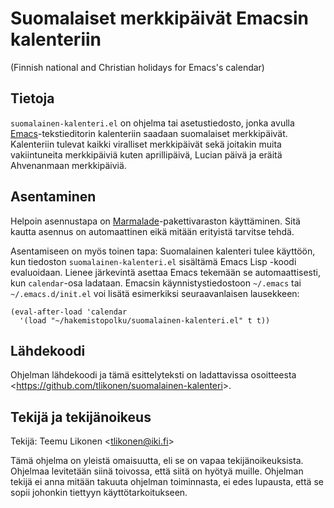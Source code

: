 Suomalaiset merkkipäivät Emacsin kalenteriin
============================================

(Finnish national and Christian holidays for Emacs's calendar)


Tietoja
-------

`suomalainen-kalenteri.el` on ohjelma tai asetustiedosto, jonka avulla
[Emacs][]-tekstieditorin kalenteriin saadaan suomalaiset merkkipäivät.
Kalenteriin tulevat kaikki viralliset merkkipäivät sekä joitakin muita
vakiintuneita merkkipäiviä kuten aprillipäivä, Lucian päivä ja eräitä
Ahvenanmaan merkkipäiviä.

[Emacs]: http://www.gnu.org/software/emacs/


Asentaminen
-----------

Helpoin asennustapa on [Marmalade][]-pakettivaraston käyttäminen. Sitä
kautta asennus on automaattinen eikä mitään erityistä tarvitse tehdä.

[Marmalade]: http://marmalade-repo.org/

Asentamiseen on myös toinen tapa: Suomalainen kalenteri tulee käyttöön,
kun tiedoston `suomalainen-kalenteri.el` sisältämä Emacs Lisp -koodi
evaluoidaan. Lienee järkevintä asettaa Emacs tekemään se
automaattisesti, kun `calendar`-osa ladataan. Emacsin
käynnistystiedostoon `~/.emacs` tai `~/.emacs.d/init.el` voi lisätä
esimerkiksi seuraavanlaisen lausekkeen:

    (eval-after-load 'calendar
      '(load "~/hakemistopolku/suomalainen-kalenteri.el" t t))


Lähdekoodi
----------

Ohjelman lähdekoodi ja tämä esittelyteksti on ladattavissa osoitteesta
<<https://github.com/tlikonen/suomalainen-kalenteri>>.


Tekijä ja tekijänoikeus
-----------------------

Tekijä: Teemu Likonen <<tlikonen@iki.fi>>

Tämä ohjelma on yleistä omaisuutta, eli se on vapaa tekijänoikeuksista.
Ohjelmaa levitetään siinä toivossa, että siitä on hyötyä muille.
Ohjelman tekijä ei anna mitään takuuta ohjelman toiminnasta, ei edes
lupausta, että se sopii johonkin tiettyyn käyttötarkoitukseen.
